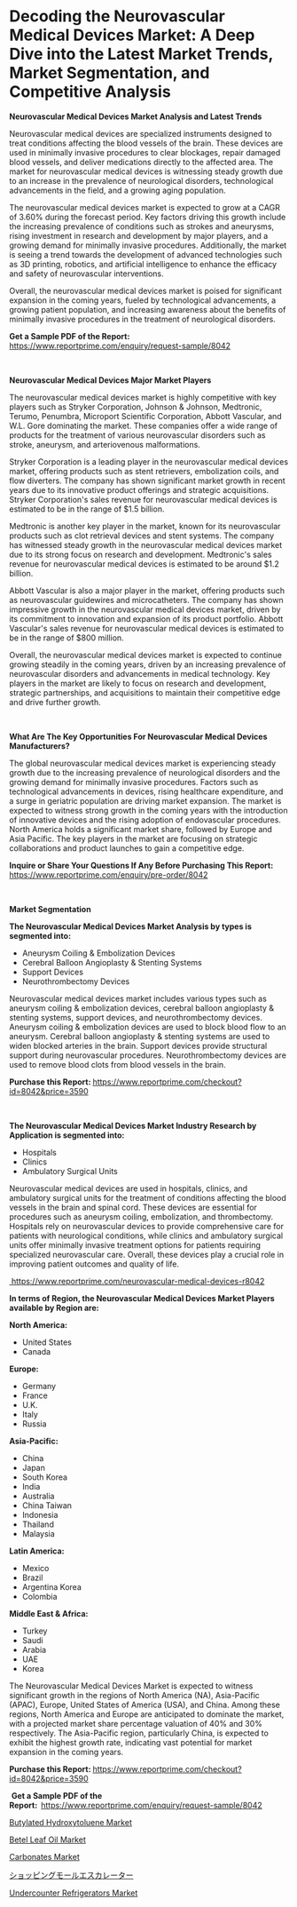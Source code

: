<p><h1>Decoding the Neurovascular Medical Devices Market: A Deep Dive into the Latest Market Trends, Market Segmentation, and Competitive Analysis</h1></p><p><strong>Neurovascular Medical Devices Market Analysis and Latest Trends</strong></p>
<p><p>Neurovascular medical devices are specialized instruments designed to treat conditions affecting the blood vessels of the brain. These devices are used in minimally invasive procedures to clear blockages, repair damaged blood vessels, and deliver medications directly to the affected area. The market for neurovascular medical devices is witnessing steady growth due to an increase in the prevalence of neurological disorders, technological advancements in the field, and a growing aging population.</p><p>The neurovascular medical devices market is expected to grow at a CAGR of 3.60% during the forecast period. Key factors driving this growth include the increasing prevalence of conditions such as strokes and aneurysms, rising investment in research and development by major players, and a growing demand for minimally invasive procedures. Additionally, the market is seeing a trend towards the development of advanced technologies such as 3D printing, robotics, and artificial intelligence to enhance the efficacy and safety of neurovascular interventions.</p><p>Overall, the neurovascular medical devices market is poised for significant expansion in the coming years, fueled by technological advancements, a growing patient population, and increasing awareness about the benefits of minimally invasive procedures in the treatment of neurological disorders.</p></p>
<p><strong>Get a Sample PDF of the Report:&nbsp;</strong> <a href="https://www.reportprime.com/enquiry/request-sample/8042">https://www.reportprime.com/enquiry/request-sample/8042</a></p>
<p>&nbsp;</p>
<p><strong>Neurovascular Medical Devices Major Market Players</strong></p>
<p><p>The neurovascular medical devices market is highly competitive with key players such as Stryker Corporation, Johnson & Johnson, Medtronic, Terumo, Penumbra, Microport Scientific Corporation, Abbott Vascular, and W.L. Gore dominating the market. These companies offer a wide range of products for the treatment of various neurovascular disorders such as stroke, aneurysm, and arteriovenous malformations.</p><p>Stryker Corporation is a leading player in the neurovascular medical devices market, offering products such as stent retrievers, embolization coils, and flow diverters. The company has shown significant market growth in recent years due to its innovative product offerings and strategic acquisitions. Stryker Corporation's sales revenue for neurovascular medical devices is estimated to be in the range of $1.5 billion.</p><p>Medtronic is another key player in the market, known for its neurovascular products such as clot retrieval devices and stent systems. The company has witnessed steady growth in the neurovascular medical devices market due to its strong focus on research and development. Medtronic's sales revenue for neurovascular medical devices is estimated to be around $1.2 billion.</p><p>Abbott Vascular is also a major player in the market, offering products such as neurovascular guidewires and microcatheters. The company has shown impressive growth in the neurovascular medical devices market, driven by its commitment to innovation and expansion of its product portfolio. Abbott Vascular's sales revenue for neurovascular medical devices is estimated to be in the range of $800 million.</p><p>Overall, the neurovascular medical devices market is expected to continue growing steadily in the coming years, driven by an increasing prevalence of neurovascular disorders and advancements in medical technology. Key players in the market are likely to focus on research and development, strategic partnerships, and acquisitions to maintain their competitive edge and drive further growth.</p></p>
<p>&nbsp;</p>
<p><strong>What Are The Key Opportunities For Neurovascular Medical Devices Manufacturers?</strong></p>
<p><p>The global neurovascular medical devices market is experiencing steady growth due to the increasing prevalence of neurological disorders and the growing demand for minimally invasive procedures. Factors such as technological advancements in devices, rising healthcare expenditure, and a surge in geriatric population are driving market expansion. The market is expected to witness strong growth in the coming years with the introduction of innovative devices and the rising adoption of endovascular procedures. North America holds a significant market share, followed by Europe and Asia Pacific. The key players in the market are focusing on strategic collaborations and product launches to gain a competitive edge.</p></p>
<p><strong>Inquire or Share Your Questions If Any Before Purchasing This Report:</strong> <a href="https://www.reportprime.com/enquiry/pre-order/8042">https://www.reportprime.com/enquiry/pre-order/8042</a></p>
<p>&nbsp;</p>
<p><strong>Market Segmentation</strong></p>
<p><strong>The Neurovascular Medical Devices Market Analysis by types is segmented into:</strong></p>
<p><ul><li>Aneurysm Coiling & Embolization Devices</li><li>Cerebral Balloon Angioplasty & Stenting Systems</li><li>Support Devices</li><li>Neurothrombectomy Devices</li></ul></p>
<p><p>Neurovascular medical devices market includes various types such as aneurysm coiling & embolization devices, cerebral balloon angioplasty & stenting systems, support devices, and neurothrombectomy devices. Aneurysm coiling & embolization devices are used to block blood flow to an aneurysm. Cerebral balloon angioplasty & stenting systems are used to widen blocked arteries in the brain. Support devices provide structural support during neurovascular procedures. Neurothrombectomy devices are used to remove blood clots from blood vessels in the brain.</p></p>
<p><strong>Purchase this Report:&nbsp;</strong><a href="https://www.reportprime.com/checkout?id=8042&price=3590">https://www.reportprime.com/checkout?id=8042&price=3590</a></p>
<p>&nbsp;</p>
<p><strong>The Neurovascular Medical Devices Market Industry Research by Application is segmented into:</strong></p>
<p><ul><li>Hospitals</li><li>Clinics</li><li>Ambulatory Surgical Units</li></ul></p>
<p><p>Neurovascular medical devices are used in hospitals, clinics, and ambulatory surgical units for the treatment of conditions affecting the blood vessels in the brain and spinal cord. These devices are essential for procedures such as aneurysm coiling, embolization, and thrombectomy. Hospitals rely on neurovascular devices to provide comprehensive care for patients with neurological conditions, while clinics and ambulatory surgical units offer minimally invasive treatment options for patients requiring specialized neurovascular care. Overall, these devices play a crucial role in improving patient outcomes and quality of life.</p></p>
<p><a href="https://www.reportprime.com/neurovascular-medical-devices-r8042">&nbsp;https://www.reportprime.com/neurovascular-medical-devices-r8042</a></p>
<p><strong>In terms of Region, the Neurovascular Medical Devices Market Players available by Region are:</strong></p>
<p>
    <p> <strong> North America: </strong>
        <ul>
            <li>United States</li>
            <li>Canada</li>
        </ul>
        </p> 
    <p> <strong> Europe: </strong>
        <ul>
            <li>Germany</li>
            <li>France</li>
            <li>U.K.</li>
            <li>Italy</li>
            <li>Russia</li>
        </ul>
        </p> 
    <p> <strong> Asia-Pacific: </strong>
        <ul>
            <li>China</li>
            <li>Japan</li>
            <li>South Korea</li>
            <li>India</li>
            <li>Australia</li>
            <li>China Taiwan</li>
            <li>Indonesia</li>
            <li>Thailand</li>
            <li>Malaysia</li>
        </ul>
        </p> 
    <p> <strong> Latin America: </strong>
        <ul>
            <li>Mexico</li>
            <li>Brazil</li>
            <li>Argentina Korea</li>
            <li>Colombia</li>
        </ul>
        </p> 
    <p> <strong> Middle East & Africa: </strong>
        <ul>
            <li>Turkey</li>
            <li>Saudi</li>
            <li>Arabia</li>
            <li>UAE</li>
            <li>Korea</li>
        </ul>
    </p>
    </p>
<p><p>The Neurovascular Medical Devices Market is expected to witness significant growth in the regions of North America (NA), Asia-Pacific (APAC), Europe, United States of America (USA), and China. Among these regions, North America and Europe are anticipated to dominate the market, with a projected market share percentage valuation of 40% and 30% respectively. The Asia-Pacific region, particularly China, is expected to exhibit the highest growth rate, indicating vast potential for market expansion in the coming years.</p></p>
<p><strong>Purchase this Report: </strong><a href="https://www.reportprime.com/checkout?id=8042&price=3590">https://www.reportprime.com/checkout?id=8042&price=3590</a></p>
<p>&nbsp;<strong>Get a Sample PDF of the Report:&nbsp;&nbsp;</strong><a href="https://www.reportprime.com/enquiry/request-sample/8042">https://www.reportprime.com/enquiry/request-sample/8042</a></p>
<p><strong></strong></p>
<p><p><a href="https://www.linkedin.com/pulse/butylated-hydroxytoluene-market-furnish-information-size-share-ylstc?trackingId=TjUuC7A3ok3Th%2FHk0z3JUA%3D%3D">Butylated Hydroxytoluene Market</a></p><p><a href="https://github.com/Airanohannonzb68e5pb53oc1/Market-Research-Report-List-2/blob/main/betel-leaf-oil-market.md">Betel Leaf Oil Market</a></p><p><a href="https://www.linkedin.com/pulse/carbonates-market-share-amp-new-trends-analysis-report-type-application-ylp7f?trackingId=HAhjH44Tzxa5YzaqWNu20A%3D%3D">Carbonates Market</a></p><p><a href="https://medium.com/@myronobertrtys5475654/%E3%82%B7%E3%83%A7%E3%83%83%E3%83%94%E3%83%B3%E3%82%B0%E3%83%A2%E3%83%BC%E3%83%AB%E3%82%A8%E3%82%B9%E3%82%AB%E3%83%AC%E3%83%BC%E3%82%BF%E3%83%BC%E5%B8%82%E5%A0%B4-%E7%A8%AE%E9%A1%9E-%E7%94%A8%E9%80%94-%E5%9C%B0%E7%90%86%E5%88%A5%E3%81%AE%E5%8C%85%E6%8B%AC%E7%9A%84%E8%A9%95%E4%BE%A1-eaadd0c43742">ショッピングモールエスカレーター</a></p><p><a href="https://github.com/fiixsa/Market-Research-Report-List-2/blob/main/undercounter-refrigerators-market.md">Undercounter Refrigerators Market</a></p></p>